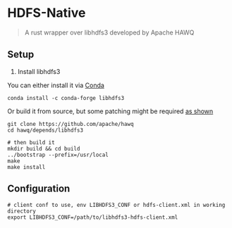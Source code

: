 <!---
  Licensed to the Apache Software Foundation (ASF) under one
  or more contributor license agreements.  See the NOTICE file
  distributed with this work for additional information
  regarding copyright ownership.  The ASF licenses this file
  to you under the Apache License, Version 2.0 (the
  "License"); you may not use this file except in compliance
  with the License.  You may obtain a copy of the License at

    http://www.apache.org/licenses/LICENSE-2.0

  Unless required by applicable law or agreed to in writing,
  software distributed under the License is distributed on an
  "AS IS" BASIS, WITHOUT WARRANTIES OR CONDITIONS OF ANY
  KIND, either express or implied.  See the License for the
  specific language governing permissions and limitations
  under the License.
-->

# HDFS-Native

> A rust wrapper over libhdfs3 developed by Apache HAWQ

## Setup

1. Install libhdfs3

You can either install it via [Conda](https://docs.conda.io/en/latest/)

```shell
conda install -c conda-forge libhdfs3
```

Or build it from source, but some patching might be required [as shown](https://github.com/conda-forge/libhdfs3-feedstock/tree/main/recipe)

```shell
git clone https://github.com/apache/hawq
cd hawq/depends/libhdfs3

# then build it
mkdir build && cd build
../bootstrap --prefix=/usr/local
make
make install
```

## Configuration

```shell
# client conf to use, env LIBHDFS3_CONF or hdfs-client.xml in working directory
export LIBHDFS3_CONF=/path/to/libhdfs3-hdfs-client.xml
```
